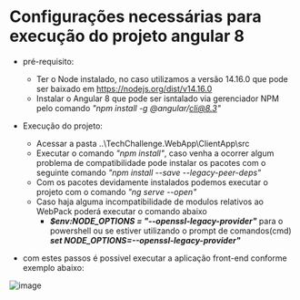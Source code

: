 # Configurações necessárias para execução do projeto angular 8

- pré-requisito:
  - Ter o Node instalado, no caso utilizamos a versão 14.16.0 que pode ser baixado em https://nodejs.org/dist/v14.16.0
  - Instalar o Angular 8 que pode ser isntalado via gerenciador NPM pelo comando <i>"npm install -g @angular/cli@8.3"</i>

- Execução do projeto:
  - Acessar a pasta ..\TechChallenge.WebApp\ClientApp\src
  - Executar o comando <i>"npm install"</i>, caso venha a ocorrer algum problema de compatibilidade pode instalar os pacotes com o seguinte comando <i>"npm install --save --legacy-peer-deps"</i>
  - Com os pacotes devidamente instalados podemos executar o projeto com o comando <i>"ng serve --open"</i>
  - Caso haja alguma incompatibilidade de modulos relativos ao WebPack poderá executar o comando abaixo
      - <i><b>$env:NODE_OPTIONS = "--openssl-legacy-provider"</i></b> para o powershell ou se estiver utilizando o prompt de comandos(cmd) <i><b>set NODE_OPTIONS=--openssl-legacy-provider"</i></b>

* com estes passos é possivel executar a aplicação front-end conforme exemplo abaixo:

![image](https://github.com/JairJr/TechChallenge/assets/29376086/09a4d497-3ca0-461d-a0fe-2282c566b454)
